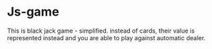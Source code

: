 # Js-game
This is black jack game - simplified. instead of cards, their value is represented instead and you are able to play against automatic dealer.
